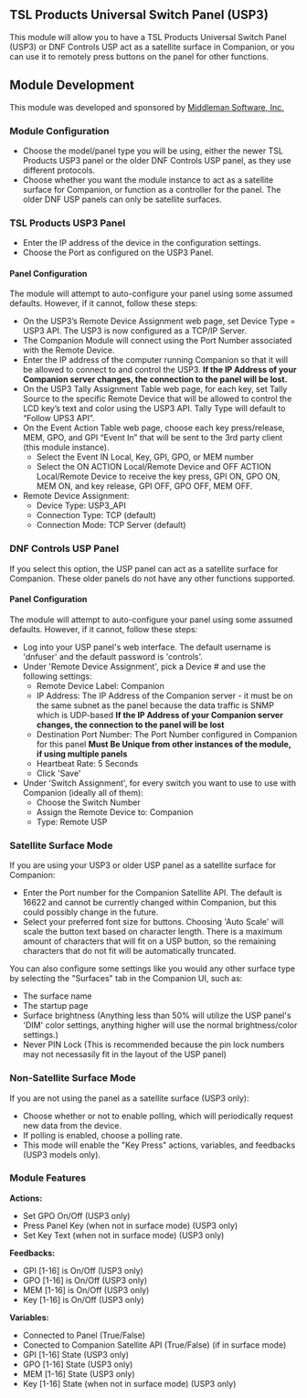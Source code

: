 ## TSL Products Universal Switch Panel (USP3)

This module will allow you to have a TSL Products Universal Switch Panel (USP3) or DNF Controls USP act as a satellite surface in Companion, or you can use it to remotely press buttons on the panel for other functions.

## Module Development
This module was developed and sponsored by [Middleman Software, Inc.](http://middleman.tv)

### Module Configuration
* Choose the model/panel type you will be using, either the newer TSL Products USP3 panel or the older DNF Controls USP panel, as they use different protocols.
* Choose whether you want the module instance to act as a satellite surface for Companion, or function as a controller for the panel. The older DNF USP panels can only be satellite surfaces.

### TSL Products USP3 Panel
* Enter the IP address of the device in the configuration settings.
* Choose the Port as configured on the USP3 Panel.

#### Panel Configuration
The module will attempt to auto-configure your panel using some assumed defaults. However, if it cannot, follow these steps:

* On the USP3’s Remote Device Assignment web page, set Device Type = USP3 API. The USP3 is now configured as a TCP/IP Server.
* The Companion Module will connect using the Port Number associated with the Remote Device.
* Enter the IP address of the computer running Companion so that it will be allowed to connect to and control the USP3. **If the IP Address of your Companion server changes, the connection to the panel will be lost.**
* On the USP3 Tally Assignment Table web page, for each key, set Tally Source to the specific Remote Device that will be allowed to control the LCD key’s text and color using the USP3 API. Tally Type will default to “Follow UPS3 API”.
* On the Event Action Table web page, choose each key press/release, MEM, GPO, and GPI “Event In” that will be sent to the 3rd party client (this module instance).
	* Select the Event IN Local, Key, GPI, GPO, or MEM number
	* Select the ON ACTION Local/Remote Device and OFF ACTION Local/Remote Device to receive the key press, GPI ON, GPO ON, MEM ON, and key release, GPI OFF, GPO OFF, MEM OFF.
* Remote Device Assignment:
	* Device Type: USP3_API
	* Connection Type: TCP (default)
	* Connection Mode: TCP Server (default)


### DNF Controls USP Panel
If you select this option, the USP panel can act as a satellite surface for Companion. These older panels do not have any other functions supported.

#### Panel Configuration
The module will attempt to auto-configure your panel using some assumed defaults. However, if it cannot, follow these steps:

* Log into your USP panel's web interface. The default username is 'dnfuser' and the default password is 'controls'.
* Under 'Remote Device Assignment', pick a Device # and use the following settings:
	* Remote Device Label: Companion
	* IP Address: The IP Address of the Companion server - it must be on the same subnet as the panel because the data traffic is SNMP which is UDP-based **If the IP Address of your Companion server changes, the connection to the panel will be lost**
	* Destination Port Number: The Port Number configured in Companion for this panel **Must Be Unique from other instances of the module, if using multiple panels**
	* Heartbeat Rate: 5 Seconds
	* Click 'Save'
* Under 'Switch Assignment', for every switch you want to use to use with Companion (ideally all of them):
	* Choose the Switch Number
	* Assign the Remote Device to: Companion
	* Type: Remote USP

### Satellite Surface Mode
If you are using your USP3 or older USP panel as a satellite surface for Companion:
* Enter the Port number for the Companion Satellite API. The default is 16622 and cannot be currently changed within Companion, but this could possibly change in the future.
* Select your preferred font size for buttons. Choosing 'Auto Scale' will scale the button text based on character length. There is a maximum amount of characters that will fit on a USP button, so the remaining characters that do not fit will be automatically truncated.

You can also configure some settings like you would any other surface type by selecting the "Surfaces" tab in the Companion UI, such as:
* The surface name
* The startup page
* Surface brightness (Anything less than 50% will utilize the USP panel's 'DIM' color settings, anything higher will use the normal brightness/color settings.) 
* Never PIN Lock (This is recommended because the pin lock numbers may not necessasily fit in the layout of the USP panel)

### Non-Satellite Surface Mode
If you are not using the panel as a satellite surface (USP3 only):
* Choose whether or not to enable polling, which will periodically request new data from the device.
* If polling is enabled, choose a polling rate.
* This mode will enable the "Key Press" actions, variables, and feedbacks (USP3 models only).

### Module Features

**Actions:**
* Set GPO On/Off (USP3 only)
* Press Panel Key (when not in surface mode) (USP3 only)
* Set Key Text (when not in surface mode) (USP3 only)

**Feedbacks:**
* GPI [1-16] is On/Off (USP3 only)
* GPO [1-16] is On/Off (USP3 only)
* MEM [1-16] is On/Off (USP3 only)
* Key [1-16] is On/Off (USP3 only)

**Variables:**
* Connected to Panel (True/False)
* Conected to Companion Satellite API (True/False) (if in surface mode)
* GPI [1-16] State (USP3 only)
* GPO [1-16] State (USP3 only)
* MEM [1-16] State (USP3 only)
* Key [1-16] State (when not in surface mode) (USP3 only)